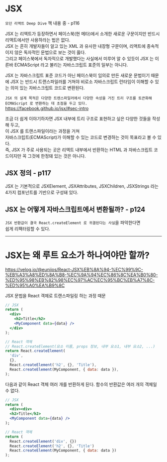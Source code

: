 # JSX

`모던 리액트 Deep Dive` 책 내용 중 - p116

JSX 는 리액트가 등장하면서 페이스북(현 메타)에서 소개한 새로운 구문이지만 반드시 리액트에서만 사용하라는 법은 없다.  
JSX 는 흔히 개발자들이 알고 있는 XML 과 유사한 내장형 구문이며, 리액트에 종속적이지 않은 독자적인 문법으로 보는 것이 옳다.  
그리고 페이스북에서 독자적으로 개발했다는 사실에서 미루어 알 수 있듯이 JSX 는 이른바 ECMAScript 라고 불리는 자바스크립트 표준의 일부는 아니다.

JSX 는 자바스크립트 표준 코드가 아닌 페이스북이 임의로 만든 새로운 문법이기 때문에 JSX 는 반드시 트랜스파일러를 거쳐야 비로소 자바스크립트 런타임이 이해할 수 있는 의미 있는 자바스크립트 코드로 변환된다.

`JSX 의 설계 목적은 다양한 트렌스파일러에서 다양한 속성을 거진 트리 구조를 토큰화해 ECMAScript 로 변환하는 데 초점을 두고 있다.`
https://facebook.github.io/jsx/#sec-intro

조금 더 쉽게 이야기하자면 JSX 내부에 트리 구조로 표현하고 싶은 다양한 것들을 작성해 두고,  
이 JSX 를 트랜스파일이라는 과정을 거쳐  
자바스크립트(ECMAScript)가 이해할 수 있는 코드로 변경하는 것이 목표라고 볼 수 있다.  
즉, JSX 가 주로 사용되는 곳은 리액트 내부에서 반환하는 HTML 과 자바스크립트 코드이지만 꼭 그것에 한정돼 있는 것은 아니다.

## JSX 정의 - p117

JSX 는 기본적으로 JSXElement, JSXAttributes, JSXChildren, JSXStrings 라는 4가지 컴포넌트를 기반으로 구성돼 있다.

## JSX 는 어떻게 자바스크립트에서 변환될까? - p124

`JSX 반환값이 결국 React.createElement 로 귀결된다는 사실`을 파악한다면  
쉽게 리팩터링할 수 있다.

---

# JSX는 왜 루트 요소가 하나여야만 할까?

https://velog.io/@eunjios/React-JSX%EB%8A%94-%EC%99%9C-%EB%A3%A8%ED%8A%B8-%EC%9A%94%EC%86%8C%EA%B0%80-%ED%95%98%EB%82%98%EC%97%AC%EC%95%BC%EB%A7%8C-%ED%95%A0%EA%B9%8C

JSX 문법을 React 객체로 트랜스파일링 하는 과정 때문

```jsx
// JSX
return (
  <div>
    <h2>Title</h2>
    <MyComponent data={data} />
  </div>
);
```

```javascript
// React 객체
// React.createElement(요소 이름, props 정보, 내부 요소1, 내부 요소2, ...)
return React.createElement(
  'div',
  {},
  React.createElement('h2', {}, 'Title'),
  React.createElement(MyComponent, { data: data }),
);
```

다음과 같이 React 객체 여러 개를 반환하게 된다. 함수의 반환값은 여러 개의 객체일 수 없다.

```jsx
// JSX
return (
  <div><div>
  <h2>Title</h2>
  <MyComponent data={data} />
);
```

```javascript
// React 객체
return (
  React.createElement('div', {})
  React.createElement('h2', {}, 'Title')
  React.createElement(MyComponent, { data: data })
);
```
